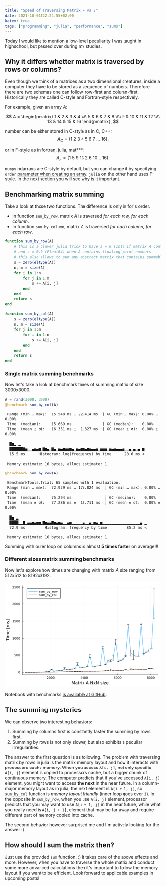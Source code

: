 ```yaml
---
title: "Speed of Traversing Matrix → vs ↓"
date: 2021-10-01T22:24:55+02:00
katex: true
tags: ["programming", "julia", "performance", "sums"]
---
```


Today I would like to mention a low-level peculiarity I was taught in highschool, but passed over during my studies.

## Why it differs whetter matrix is traversed by rows or columns?

Even though we think of a matrices as a two dimensional creatures, inside a computer they have to be stored as a sequence of numbers.
Therefore there are two schemas one can follow, row-first and column-first.
Historically they are called C-style and Fortran-style respectively.

For example, given an array $A$:

$$
A = \begin{pmatrix}
 1 & 2 & 3 & 4 \\\\ 5 & 6 & 7 & 8 \\\\  9 & 10 & 11 & 12 \\\\ 13 & 14 & 15 & 16
\end{pmatrix},
$$

number can be either stored in C-style as in C, C++:
$$
A_C = (1\ 2\ 3\ 4\ 5\ 6\ 7\ \dots\ 16),
$$

or in F-style as in fortran, julia, mat***:
$$
A_F = (1\ 5\ 9\ 13\ 2\ 6\ 10 \dots\ 16).
$$

`numpy` ndarrays are C-style by default, but you can change it by specifying `order` [parameter when creating an array](https://numpy.org/doc/stable/reference/generated/numpy.array.html#numpy-array).
`julia` on the other hand uses F-style.
In the next section you will see why is it important.

## Benchmarking matrix summing

Take a look at those two functions.
The difference is only in for's order.

* In function `sum_by_row`, matrix $A$ is traversed _for each row, for each column_.
* In function `sum_by_column`, matrix $A$ is traversed _for each column, for each row_.

```julia
function sum_by_row(A)
    # this is a claver julia trick to have s = 0 (Int) if matrix A contains integers
    # and s = 0.0 (Float64) when A contains floating point numbers
    # this also allows to sum any abstract matrix that contains summable elements
    s = zero(eltype(A))
    n, m = size(A)
    for i in 1:n
        for j in 1:m
            s += A[i, j]
        end
    end
    return s
end
```

```julia
function sum_by_col(A)
    s = zero(eltype(A))
    n, m = size(A)
    for j in 1:m
        for i in 1:n
            s += A[i, j]
        end
    end
    return s
end
```

### Single matrix summing benchmarks

Now let's take a look at benchmark times of summing matrix of size 3000x3000.

```julia
A = rand(3000, 3000)
@benchmark sum_by_col(A)
```

```
 Range (min … max):  15.548 ms … 22.414 ms  ┊ GC (min … max): 0.00% … 0.00%
 Time  (median):     15.669 ms              ┊ GC (median):    0.00%
 Time  (mean ± σ):   16.351 ms ±  1.327 ms  ┊ GC (mean ± σ):  0.00% ± 0.00%

  █▆▂ ▂                                                        
  ██████▇▅▁▁▄▅▄▆▁▇▆▄▁▇▄▁▅▄▆▅▅▆▄▁▅▄▆▆▄▆▅▄▄▅▁▅▅▅▁▅▄▅▄▄▄▅▁▁▄▁▄▁▄ ▆
  15.5 ms      Histogram: log(frequency) by time      20.6 ms <

 Memory estimate: 16 bytes, allocs estimate: 1.
 ```

```julia
@benchmark sum_by_row(A)
```

```
 BenchmarkTools.Trial: 65 samples with 1 evaluation.
 Range (min … max):  72.929 ms … 175.824 ms  ┊ GC (min … max): 0.00% … 0.00%
 Time  (median):     75.294 ms               ┊ GC (median):    0.00%
 Time  (mean ± σ):   77.286 ms ±  12.711 ms  ┊ GC (mean ± σ):  0.00% ± 0.00%

  █▅ ▂                                                          
  ████▁▁▇▁▄▄▅▄▅▅▁▇▅▄▄▇▅▄▅▄▁▁▄▅▁▁▁▁▁▄▁▁▄▁▅▄▁▅▁▁▁▁▁▁▁▁▁▁▁▁▁▁▁▁▁▄ ▁
  72.9 ms         Histogram: frequency by time         85.2 ms <

 Memory estimate: 16 bytes, allocs estimate: 1.
 ```

Summing with outer loop on columns is almost **5 times faster** on average!!!

### Different sizes matrix summing benchmarks

Now let's explore how times are changing with matrix $A$ size ranging from 512x512 to 8192x8192.

![Summing over rows vs columns benchmark](/posts/speed-of-traversing-matrix/benchmark.png)

Notebook with benchmarks [is available at GitHub](https://github.com/pstorozenko/pstorozenko.github.io/blob/main/code/speed-of-traversing-matrix/summing.ipynb).

## The summing mysteries

We can observe two interesting behaviors:

1. Summing by columns first is constantly faster the summing by rows first.
2. Summing by rows is not only slower, but also exhibits a peculiar irregularities.

The answer to the first question is as following.
The problem with traversing matrix by rows in julia is the matrix memory layout and how it interacts with processors cache memory.
When you access `A[i, j]`, not only specific `A[i, j]` element is copied to processors cache, but a bigger chunk of continuous memory.
The computer predicts that if you've accessed `A[i, j]` element, you might want to access **the next** in the near future.
In a column-major memory layout as in julia, the next element is `A[i + 1, j]`, so `sum_by_col` function is _memory layout friendly_ (inner loop goes over `i`).
In the opposite in `sum_by_row`, when you use `A[i, j]` element, processor predicts that you may want to use `A[i + 1, j]` in the near future, while what you really need is `A[i, j + 1]`, element that may be far away and require different part of memory copied into cache.

The second behavior however surprised me and I'm actively looking for the answer :)

## How should I sum the matrix then?

Just use the provided `sum` function. :)
It takes care of the above effects and more.
However, when you have to traverse the whole matrix and conduct some more advanced calculations then it's important to follow the memory layout if you want to be efficient.
Look forward to applicable examples in upcoming posts!
